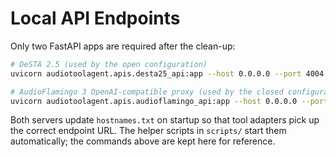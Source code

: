 # Local API Endpoints

Only two FastAPI apps are required after the clean-up:

```bash
# DeSTA 2.5 (used by the open configuration)
uvicorn audiotoolagent.apis.desta25_api:app --host 0.0.0.0 --port 4004

# AudioFlamingo 3 OpenAI-compatible proxy (used by the closed configuration)
uvicorn audiotoolagent.apis.audioflamingo_api:app --host 0.0.0.0 --port 4010
```

Both servers update `hostnames.txt` on startup so that tool adapters pick up the correct endpoint URL. The helper scripts in `scripts/` start them automatically; the commands above are kept here for reference.
